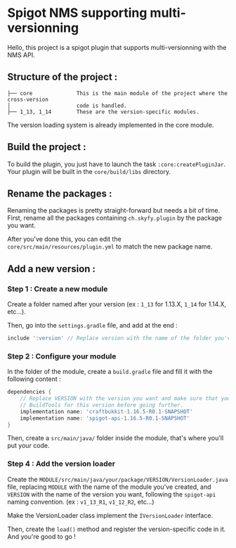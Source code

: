 # Spigot NMS supporting multi-versionning

Hello, this project is a spigot plugin that supports multi-versionning with the
NMS API.

## Structure of the project :

```
├── core              This is the main module of the project where the cross-version
│                     code is handled.
├── 1_13, 1_14        These are the version-specific modules.
```

The version loading system is already implemented in the core module.

## Build the project :

To build the plugin, you just have to launch the task `:core:createPluginJar`. Your plugin
will be built in the `core/build/libs` directory.

## Rename the packages :

Renaming the packages is pretty straight-forward but needs a bit of time. First,
rename all the packages containing `ch.skyfy.plugin` by the package you want.

After you've done this, you can edit the `core/src/main/resources/plugin.yml` to
match the new package name.

## Add a new version :

### Step 1 : Create a new module

Create a folder named after your version (ex : `1_13` for 1.13.X, `1_14` for
1.14.X, etc...).

Then, go into the `settings.gradle` file, and add at the end :

```groovy
include ':version' // Replace version with the name of the folder you've just created
```

### Step 2 : Configure your module

In the folder of the module, create a `build.gradle` file and fill it with the
following content :

```groovy
dependencies {
    // Replace VERSION with the version you want and make sure that you've run
    // BuildTools for this version before going further.
    implementation name: 'craftbukkit-1.16.5-R0.1-SNAPSHOT'
    implementation name: 'spigot-api-1.16.5-R0.1-SNAPSHOT'
}
```

Then, create a `src/main/java/` folder inside the module, that's where you'll
put your code.

### Step 4 : Add the version loader

Create the `MODULE/src/main/java/your/package/VERSION/VersionLoader.java` file,
replacing `MODULE` with the name of the module you've created, and `VERSION`
with the name of the version you want, following the `spigot-api` naming
convention.
(ex : `v1_13_R1`, `v1_12_R2`, etc...)

Make the VersionLoader class implement the `IVersionLoader` interface.

Then, create the `load()` method and register the version-specific code in it.
And you're good to go !


